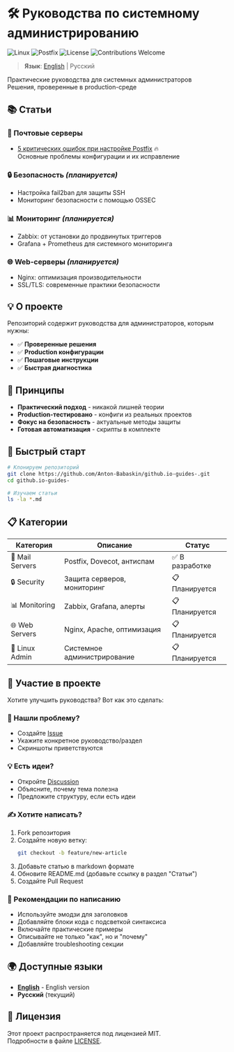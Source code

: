 # 🛠️ Руководства по системному администрированию

![Linux](https://img.shields.io/badge/Linux-FCC624?style=for-the-badge&logo=linux&logoColor=black) ![Postfix](https://img.shields.io/badge/Postfix-Mail%20Server-blue?style=for-the-badge&logo=mail.ru) ![License](https://img.shields.io/badge/License-MIT-green?style=for-the-badge) ![Contributions Welcome](https://img.shields.io/badge/Contributions-Welcome-brightgreen?style=for-the-badge)

> **Язык**: [English](README.md) | Русский

Практические руководства для системных администраторов  
Решения, проверенные в production-среде

## 📚 Статьи

### 📧 Почтовые серверы
- [5 критических ошибок при настройке Postfix](postfix-critical-mistakes.md) 🔥  
  Основные проблемы конфигурации и их исправление

### 🔒 Безопасность *(планируется)*
- Настройка fail2ban для защиты SSH
- Мониторинг безопасности с помощью OSSEC

### 📊 Мониторинг *(планируется)*  
- Zabbix: от установки до продвинутых триггеров
- Grafana + Prometheus для системного мониторинга

### 🌐 Web-серверы *(планируется)*
- Nginx: оптимизация производительности
- SSL/TLS: современные практики безопасности

## 💡 О проекте

Репозиторий содержит руководства для администраторов, которым нужны:

- ✅ **Проверенные решения** 
- ✅ **Production конфигурации** 
- ✅ **Пошаговые инструкции**
- ✅ **Быстрая диагностика**

## 🎯 Принципы

- **Практический подход** - никакой лишней теории
- **Production-тестировано** - конфиги из реальных проектов
- **Фокус на безопасность** - актуальные методы защиты
- **Готовая автоматизация** - скрипты в комплекте

## 🚀 Быстрый старт

```bash
# Клонируем репозиторий
git clone https://github.com/Anton-Babaskin/github.io-guides-.git
cd github.io-guides-

# Изучаем статьи
ls -la *.md
```

## 📋 Категории

| Категория | Описание | Статус |
|-----------|----------|--------|
| 📧 Mail Servers | Postfix, Dovecot, антиспам | ✅ В разработке |
| 🔒 Security | Защита серверов, мониторинг | 📋 Планируется |
| 📊 Monitoring | Zabbix, Grafana, алерты | 📋 Планируется |
| 🌐 Web Servers | Nginx, Apache, оптимизация | 📋 Планируется |
| 🐧 Linux Admin | Системное администрирование | 📋 Планируется |

## 🤝 Участие в проекте

Хотите улучшить руководства? Вот как это сделать:

### 🐛 Нашли проблему?
- Создайте [Issue](https://github.com/Anton-Babaskin/github.io-guides-/issues/new)
- Укажите конкретное руководство/раздел
- Скриншоты приветствуются

### 💡 Есть идеи?  
- Откройте [Discussion](https://github.com/Anton-Babaskin/github.io-guides-/discussions)
- Объясните, почему тема полезна
- Предложите структуру, если есть идеи

### ✍️ Хотите написать?
1. Fork репозитория
2. Создайте новую ветку:
   ```bash
   git checkout -b feature/new-article
   ```
3. Добавьте статью в markdown формате
4. Обновите README.md (добавьте ссылку в раздел "Статьи")
5. Создайте Pull Request

### 📝 Рекомендации по написанию
- Используйте эмодзи для заголовков
- Добавляйте блоки кода с подсветкой синтаксиса
- Включайте практические примеры
- Описывайте не только "как", но и "почему"
- Добавляйте troubleshooting секции

## 🌍 Доступные языки

- [**English**](README.md) - English version
- **Русский** (текущий)

## 📄 Лицензия

Этот проект распространяется под лицензией MIT.  
Подробности в файле [LICENSE](LICENSE).
